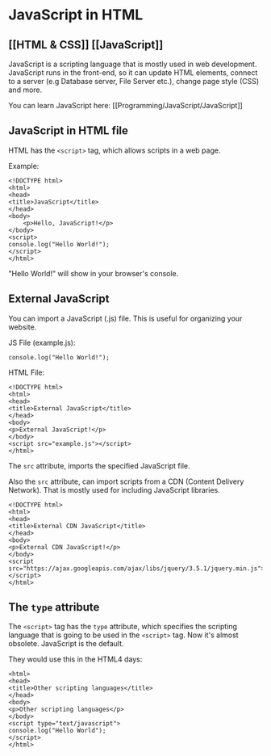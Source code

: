 # JavaScript in HTML
[[HTML & CSS]]
[[JavaScript]]
---

JavaScript is a scripting language that is mostly used in web development. JavaScript runs in the front-end, so it can update HTML elements, connect to a server (e.g Database server, File Server etc.), change page style (CSS) and more.

You can learn JavaScript here: [[Programming/JavaScript/JavaScript]]

## JavaScript in HTML file

HTML has the `<script>` tag, which allows scripts in a web page.

Example:

```
<!DOCTYPE html>
<html>
<head>
<title>JavaScript</title>
</head>
<body>
    <p>Hello, JavaScript!</p>
</body>
<script>
console.log("Hello World!");
</script>
</html>
```

"Hello World!" will show in your browser's console.

## External JavaScript

You can import a JavaScript (.js) file. This is useful for organizing your website.

JS File (example.js):

```
console.log("Hello World!");
```

HTML File:

```
<!DOCTYPE html>
<html>
<head>
<title>External JavaScript</title>
</head>
<body>
<p>External JavaScript!</p>
</body>
<script src="example.js"></script>
</html>
```

The `src` attribute, imports the specified JavaScript file.

Also the `src` attribute, can import scripts from a CDN (Content Delivery Network). That is mostly used for including JavaScript libraries.

```
<!DOCTYPE html>
<html>
<head>
<title>External CDN JavaScript</title>
</head>
<body>
<p>External CDN JavaScript!</p>
</body>
<script src="https://ajax.googleapis.com/ajax/libs/jquery/3.5.1/jquery.min.js"></script>
</html>
```

## The `type` attribute

The `<script>` tag has the `type` attribute, which specifies the scripting language that is going to be used in the `<script>` tag. Now it's almost obsolete. JavaScript is the default.

They would use this in the HTML4 days:

```
<html>
<head>
<title>Other scripting languages</title>
</head>
<body>
<p>Other scripting languages</p>
</body>
<script type="text/javascript">
console.log("Hello World");
</script>
</html>
```